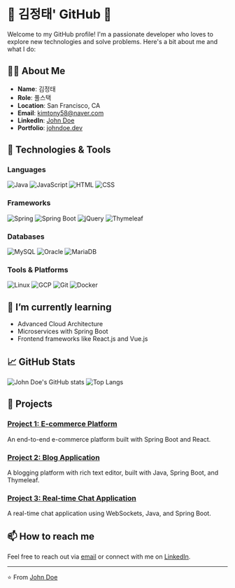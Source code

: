 # 🌟 김정태' GitHub 🌟

Welcome to my GitHub profile! I'm a passionate developer who loves to explore new technologies and solve problems. Here's a bit about me and what I do:

## 👨‍💻 About Me

- **Name**: 김정태
- **Role**: 풀스택
- **Location**: San Francisco, CA
- **Email**: kimtony58@naver.com
- **LinkedIn**: [John Doe](https://www.linkedin.com/in/johndoe/)
- **Portfolio**: [johndoe.dev](https://johndoe.dev)

## 🔧 Technologies & Tools

### Languages
![Java](https://img.shields.io/badge/Java-%23ED8B00.svg?style=for-the-badge&logo=java&logoColor=white)
![JavaScript](https://img.shields.io/badge/JavaScript-%23323330.svg?style=for-the-badge&logo=javascript&logoColor=%23F7DF1E)
![HTML](https://img.shields.io/badge/HTML-%23E34F26.svg?style=for-the-badge&logo=html5&logoColor=white)
![CSS](https://img.shields.io/badge/CSS-%231572B6.svg?style=for-the-badge&logo=css3&logoColor=white)

### Frameworks
![Spring](https://img.shields.io/badge/Spring-%236DB33F.svg?style=for-the-badge&logo=spring&logoColor=white)
![Spring Boot](https://img.shields.io/badge/Spring%20Boot-%23000000.svg?style=for-the-badge&logo=spring-boot&logoColor=white)
![jQuery](https://img.shields.io/badge/jQuery-%230769AD.svg?style=for-the-badge&logo=jquery&logoColor=white)
![Thymeleaf](https://img.shields.io/badge/Thymeleaf-%23005C0F.svg?style=for-the-badge&logo=thymeleaf&logoColor=white)

### Databases
![MySQL](https://img.shields.io/badge/MySQL-%234479A1.svg?style=for-the-badge&logo=mysql&logoColor=white)
![Oracle](https://img.shields.io/badge/Oracle-%23F80000.svg?style=for-the-badge&logo=oracle&logoColor=white)
![MariaDB](https://img.shields.io/badge/MariaDB-%23003545.svg?style=for-the-badge&logo=mariadb&logoColor=white)

### Tools & Platforms
![Linux](https://img.shields.io/badge/Linux-%23FCC624.svg?style=for-the-badge&logo=linux&logoColor=black)
![GCP](https://img.shields.io/badge/Google%20Cloud-%234285F4.svg?style=for-the-badge&logo=google-cloud&logoColor=white)
![Git](https://img.shields.io/badge/Git-%23F05032.svg?style=for-the-badge&logo=git&logoColor=white)
![Docker](https://img.shields.io/badge/Docker-%232496ED.svg?style=for-the-badge&logo=docker&logoColor=white)

## 🌱 I’m currently learning

- Advanced Cloud Architecture
- Microservices with Spring Boot
- Frontend frameworks like React.js and Vue.js

## 📈 GitHub Stats

![John Doe's GitHub stats](https://github-readme-stats.vercel.app/api?username=johndoe&show_icons=true&theme=radical)
![Top Langs](https://github-readme-stats.vercel.app/api/top-langs/?username=johndoe&layout=compact&theme=radical)

## 🚀 Projects

### [Project 1: E-commerce Platform](https://github.com/johndoe/ecommerce-platform)
An end-to-end e-commerce platform built with Spring Boot and React.

### [Project 2: Blog Application](https://github.com/johndoe/blog-application)
A blogging platform with rich text editor, built with Java, Spring Boot, and Thymeleaf.

### [Project 3: Real-time Chat Application](https://github.com/johndoe/chat-application)
A real-time chat application using WebSockets, Java, and Spring Boot.

## 📫 How to reach me

Feel free to reach out via [email](mailto:john.doe@example.com) or connect with me on [LinkedIn](https://www.linkedin.com/in/johndoe/).

---

⭐️ From [John Doe](https://github.com/johndoe)
